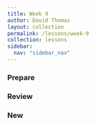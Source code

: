 ```yaml
---
title: Week 9
author: David Thomas
layout: collection
permalink: /lessons/week-9
collection: lessons
sidebar:
  nav: "sidebar_nav"
---
```


### Prepare

### Review

### New
